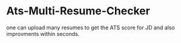 # Ats-Multi-Resume-Checker
one can upload many resumes to get the ATS score for JD and also improvments within seconds.
